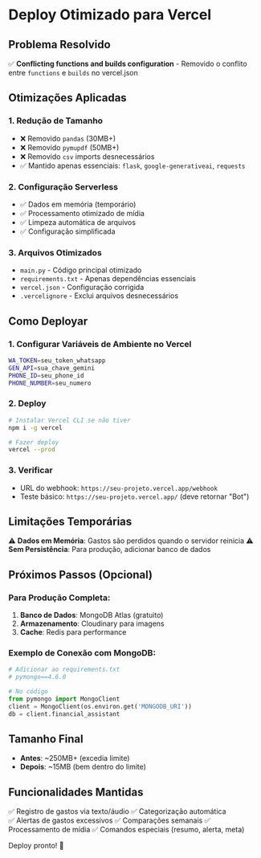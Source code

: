 # Deploy Otimizado para Vercel

## Problema Resolvido
✅ **Conflicting functions and builds configuration** - Removido o conflito entre `functions` e `builds` no vercel.json

## Otimizações Aplicadas

### 1. Redução de Tamanho
- ❌ Removido `pandas` (30MB+)
- ❌ Removido `pymupdf` (50MB+)
- ❌ Removido `csv` imports desnecessários
- ✅ Mantido apenas essenciais: `flask`, `google-generativeai`, `requests`

### 2. Configuração Serverless
- ✅ Dados em memória (temporário)
- ✅ Processamento otimizado de mídia
- ✅ Limpeza automática de arquivos
- ✅ Configuração simplificada

### 3. Arquivos Otimizados
- `main.py` - Código principal otimizado
- `requirements.txt` - Apenas dependências essenciais
- `vercel.json` - Configuração corrigida
- `.vercelignore` - Exclui arquivos desnecessários

## Como Deployar

### 1. Configurar Variáveis de Ambiente no Vercel
```bash
WA_TOKEN=seu_token_whatsapp
GEN_API=sua_chave_gemini
PHONE_ID=seu_phone_id
PHONE_NUMBER=seu_numero
```

### 2. Deploy
```bash
# Instalar Vercel CLI se não tiver
npm i -g vercel

# Fazer deploy
vercel --prod
```

### 3. Verificar
- URL do webhook: `https://seu-projeto.vercel.app/webhook`
- Teste básico: `https://seu-projeto.vercel.app/` (deve retornar "Bot")

## Limitações Temporárias

⚠️ **Dados em Memória**: Gastos são perdidos quando o servidor reinicia
⚠️ **Sem Persistência**: Para produção, adicionar banco de dados

## Próximos Passos (Opcional)

### Para Produção Completa:
1. **Banco de Dados**: MongoDB Atlas (gratuito)
2. **Armazenamento**: Cloudinary para imagens
3. **Cache**: Redis para performance

### Exemplo de Conexão com MongoDB:
```python
# Adicionar ao requirements.txt
# pymongo==4.6.0

# No código
from pymongo import MongoClient
client = MongoClient(os.environ.get('MONGODB_URI'))
db = client.financial_assistant
```

## Tamanho Final
- **Antes**: ~250MB+ (excedia limite)
- **Depois**: ~15MB (bem dentro do limite)

## Funcionalidades Mantidas
✅ Registro de gastos via texto/áudio
✅ Categorização automática  
✅ Alertas de gastos excessivos
✅ Comparações semanais
✅ Processamento de mídia
✅ Comandos especiais (resumo, alerta, meta)

Deploy pronto! 🚀
